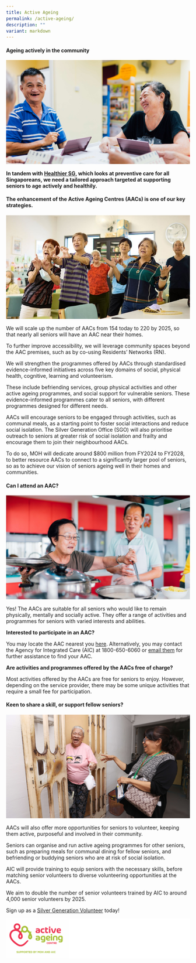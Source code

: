 ```yaml
---
title: Active Ageing
permalink: /active-ageing/
description: ""
variant: markdown
---
```

#### Ageing actively in the community ####

![](/images/encourage%20active%20ageing%20(2).jpg)

**In tandem with [Healthier SG](https://www.healthiersg.gov.sg), which looks at preventive care for all Singaporeans, we need a tailored approach targeted at supporting seniors to age actively and healthily.**

#### The enhancement of the Active Ageing Centres (AACs) is one of our key strategies. #### 

![](/images/seniors%20singing%20(2).jpg)

We will scale up the number of AACs from 154 today to 220 by 2025, so that nearly all seniors will have an AAC near their homes.

To further improve accessibility, we will leverage community spaces beyond the AAC premises, such as by co-using Residents’ Networks (RN).

We will strengthen the programmes offered by AACs through standardised evidence-informed initiatives across five key domains of social, physical health, cognitive, learning and volunteerism.

These include befriending services, group physical activities and other active ageing programmes, and social support for vulnerable seniors. These evidence-informed programmes cater to all seniors, with different programmes designed for different needs.

AACs will encourage seniors to be engaged through activities, such as communal meals, as a starting point to foster social interactions and reduce social isolation.
The Silver Generation Office (SGO) will also prioritise outreach to seniors at greater risk of social isolation and frailty and encourage them to join their neighbourhood AACs.

To do so, MOH will dedicate around $800 million from FY2024 to FY2028, to better resource AACs to connect to a significantly larger pool of seniors, so as to achieve our vision of seniors ageing well in their homes and communities.

#### Can I attend an AAC? #### 

![](/images/seniors%20cooking%20(2).jpg)

Yes! The AACs are suitable for all seniors who would like to remain physically, mentally and socially active. They offer a range of activities and programmes for seniors with varied interests and abilities. 

 **Interested to participate in an AAC?**
 
You may locate the AAC nearest you [here](https://www.go.gov.sg/aacgowhere).  Alternatively, you may contact the Agency for Integrated Care (AIC) at 1800-650-6060 or [email them](https://www.aic.sg/About-Us/Contact-Us-Form) for further assistance to find your AAC. 

**Are activities and programmes offered by the AACs free of charge?**

Most activities offered by the AACs are free for seniors to enjoy. However, depending on the service provider, there may be some unique activities that require a small fee for participation.

#### Keen to share a skill, or support fellow seniors? #### 

![](/images/extra_bedok%20radiance%20food%20delivery%20(2).jpg)

AACs will also offer more opportunities for seniors to volunteer, keeping them active, purposeful and involved in their community.

Seniors can organise and run active ageing programmes for other seniors, such as preparing meals for communal dining for fellow seniors, and befriending or buddying seniors who are at risk of social isolation.

AIC will provide training to equip seniors with the necessary skills, before matching senior volunteers to diverse volunteering opportunities at the AACs. 

We aim to double the number of senior volunteers trained by AIC to around 4,000 senior volunteers by 2025.


Sign up as a [Silver Generation Volunteer](https://for.sg/aac-volunteer-application) today! 

![](/images/aaclogo.PNG)